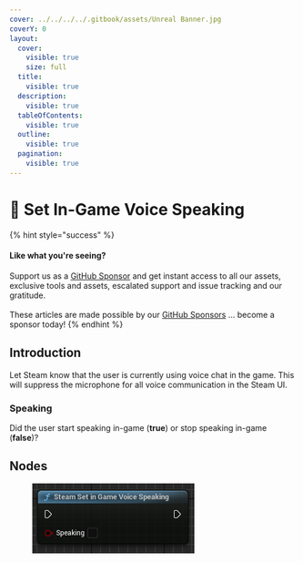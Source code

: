 ```yaml
---
cover: ../../../../.gitbook/assets/Unreal Banner.jpg
coverY: 0
layout:
  cover:
    visible: true
    size: full
  title:
    visible: true
  description:
    visible: true
  tableOfContents:
    visible: true
  outline:
    visible: true
  pagination:
    visible: true
---
```


# 🔵 Set In-Game Voice Speaking

{% hint style="success" %}
#### Like what you're seeing?

Support us as a [GitHub Sponsor](../../../../become-a-sponsor/) and get instant access to all our assets, exclusive tools and assets, escalated support and issue tracking and our gratitude.\
\
These articles are made possible by our [GitHub Sponsors](../../../../become-a-sponsor/) ... become a sponsor today!
{% endhint %}

## Introduction

Let Steam know that the user is currently using voice chat in the game. This will suppress the microphone for all voice communication in the Steam UI.

### Speaking

Did the user start speaking in-game (**true**) or stop speaking in-game (**false**)?

## Nodes

<figure><img src="../../../../.gitbook/assets/image (29) (1).png" alt=""><figcaption></figcaption></figure>
